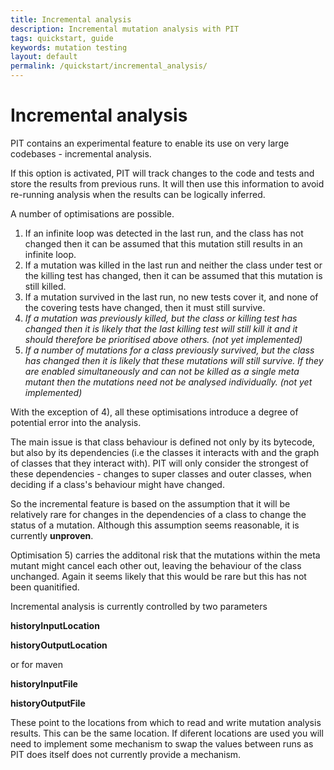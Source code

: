 ```yaml
---
title: Incremental analysis
description: Incremental mutation analysis with PIT
tags: quickstart, guide
keywords: mutation testing
layout: default
permalink: /quickstart/incremental_analysis/
---
```


# Incremental analysis

PIT contains an experimental feature to enable its use on very large codebases - incremental analysis.

If this option is activated, PIT will track changes to the code and tests and store the results from previous runs. It will then use this information to avoid re-running analysis when the results can be logically inferred.

A number of optimisations are possible.

1. If an infinite loop was detected in the last run, and the class has not changed then it can be assumed that this mutation still results in an infinite loop.
2. If a mutation was killed in the last run and neither the class under test or the killing test has changed, then it can be assumed that this mutation is still killed.
3. If a mutation survived in the last run, no new tests cover it, and none of the covering tests have changed, then it must still survive.
4. *If a mutation was previously killed, but the class or killing test has changed then it is likely that the last killing test will still kill it and it should therefore be prioritised above others. (not yet implemented)*
5. *If a number of mutations for a class previously survived, but the class has changed then it is likely that these mutations will still survive. If they are enabled simultaneously and can not be killed as a single meta mutant then the mutations need not be analysed individually. (not yet implemented)*

With the exception of 4), all these optimisations introduce a degree of potential error into the analysis.

The main issue is that class behaviour is defined not only by its bytecode, but also by its dependencies (i.e the classes it interacts with and the graph of classes that they interact with). PIT will only consider the strongest of these dependencies - changes to super classes and outer classes, when deciding if a class's behaviour might have changed.

So the incremental feature is based on the assumption that it will be relatively rare for changes in the dependencies of a class to change the status of a mutation. Although this assumption seems reasonable, it is currently **unproven**.

Optimisation 5) carries the additonal risk that the mutations within the meta mutant might cancel each other out, leaving the behaviour of the class unchanged. Again it seems likely that this would be rare but this has not been quanitified.

Incremental analysis is currently controlled by two parameters

**historyInputLocation**

**historyOutputLocation**

or for maven

**historyInputFile**

**historyOutputFile**


These point to the locations from which to read and write mutation analysis results. This can be the same location. If diferent locations are used
you will need to implement some mechanism to swap the values between runs as PIT does itself does not currently provide a mechanism.



